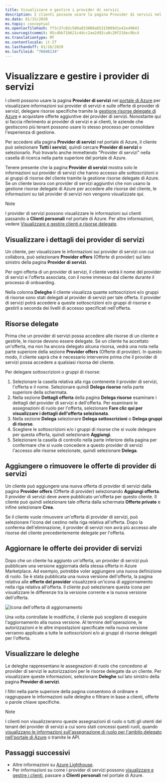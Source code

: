 ```yaml
---
title: Visualizzare e gestire i provider di servizi
description: I clienti possono usare la pagina Provider di servizi nel portale di Azure per visualizzare informazioni sui provider di servizi, sulle offerte di provider di servizi e sulle risorse delegate.
ms.date: 01/15/2020
ms.topic: conceptual
ms.openlocfilehash: ff3c37c02c580a833008a65315009d1e42e49043
ms.sourcegitcommit: 05cdbb71b621c4dcc2ae2d92ca8c20f216ec9bc4
ms.translationtype: MT
ms.contentlocale: it-IT
ms.lasthandoff: 01/16/2020
ms.locfileid: "76046134"
---
```

# <a name="view-and-manage-service-providers"></a>Visualizzare e gestire i provider di servizi

I clienti possono usare la pagina **Provider di servizi** nel [portale di Azure](https://portal.azure.com) per visualizzare informazioni sui provider di servizi e sulle offerte di provider di servizi, delegare risorse specifiche tramite la [gestione risorse delegate di Azure](../concepts/azure-delegated-resource-management.md) e acquistare offerte aggiuntive dei provider di servizi. Nonostante qui si faccia riferimento ai provider di servizi e ai clienti, le aziende che gestiscono più tenant possono usare lo stesso processo per consolidare l'esperienza di gestione.

Per accedere alla pagina **Provider di servizi** nel portale di Azure, il cliente può selezionare **Tutti i servizi**, quindi cercare **Provider di servizi** e selezionarlo. Può trovarlo anche immettendo "Provider di servizi" nella casella di ricerca nella parte superiore del portale di Azure.

Tenere presente che la pagina **Provider di servizi** mostra solo le informazioni sui provider di servizi che hanno accesso alle sottoscrizioni o ai gruppi di risorse del cliente tramite la gestione risorse delegate di Azure. Se un cliente lavora con provider di servizi aggiuntivi che non usano la gestione risorse delegate di Azure per accedere alle risorse del cliente, le informazioni su tali provider di servizi non vengono visualizzate qui.

> [!NOTE]
> I provider di servizi possono visualizzare le informazioni sui clienti passando a **Clienti personali** nel portale di Azure. Per altre informazioni, vedere [Visualizzare e gestire clienti e risorse delegate](view-manage-customers.md).

## <a name="view-service-provider-details"></a>Visualizzare i dettagli dei provider di servizi

Un cliente, per visualizzare le informazioni sui provider di servizi con cui collabora, può selezionare **Provider offers** (Offerte di provider) sul lato sinistro della pagina **Provider di servizi**.

Per ogni offerta di un provider di servizi, il cliente vedrà il nome del provider di servizi e l'offerta associata, con il nome immesso dal cliente durante il processo di onboarding.

Nella colonna **Deleghe** il cliente visualizza quante sottoscrizioni e/o gruppi di risorse sono stati delegati al provider di servizi per tale offerta. Il provider di servizi potrà accedere a queste sottoscrizioni e/o gruppi di risorse e gestirli a seconda dei livelli di accesso specificati nell'offerta.

## <a name="delegate-resources"></a>Risorse delegate

Prima che un provider di servizi possa accedere alle risorse di un cliente e gestirle, le risorse devono essere delegate. Se un cliente ha accettato un'offerta, ma non ha ancora delegato alcuna risorsa, vedrà una nota nella parte superiore della sezione **Provider offers** (Offerte di provider). In questo modo, il cliente saprà che è necessario intervenire prima che il provider di servizi possa accedere a qualsiasi risorsa del cliente.

Per delegare sottoscrizioni o gruppi di risorse:

1. Selezionare la casella relativa alla riga contenente il provider di servizi, l'offerta e il nome. Selezionare quindi **Delega risorse** nella parte superiore della schermata.
1. Nella sezione **Dettagli offerta** della pagina **Delega risorse** esaminare i dettagli del provider di servizi e dell'offerta. Per esaminare le assegnazioni di ruolo per l'offerta, selezionare **Fare clic qui per visualizzare i dettagli dell'offerta selezionata**.
1. Nella sezione **Delega** selezionare **Delega sottoscrizioni** o **Delega gruppi di risorse**.
1. Scegliere le sottoscrizioni e/o i gruppi di risorse che si vuole delegare per questa offerta, quindi selezionare **Aggiungi**.
1. Selezionare la casella di controllo nella parte inferiore della pagina per confermare che si vuole concedere a questo provider di servizi l'accesso alle risorse selezionate, quindi selezionare **Delega**.

## <a name="add-or-remove-service-provider-offers"></a>Aggiungere o rimuovere le offerte di provider di servizi

Un cliente può aggiungere una nuova offerta di provider di servizi dalla pagina **Provider offers** (Offerte di provider) selezionando **Aggiungi offerta**. Il provider di servizi deve avere pubblicato un'offerta per questo cliente. Il cliente può quindi selezionare tale offerta dalla schermata **Offerte private** e infine selezionare **Crea**.

Se il cliente vuole rimuovere un'offerta di provider di servizi, può selezionare l'icona del cestino nella riga relativa all'offerta. Dopo la conferma dell'eliminazione, il provider di servizi non avrà più accesso alle risorse del cliente precedentemente delegate per l'offerta.

## <a name="update-service-provider-offers"></a>Aggiornare le offerte dei provider di servizi

Dopo che un cliente ha aggiunto un'offerta, un provider di servizi può pubblicare una versione aggiornata della stessa offerta in Azure Marketplace. Ad esempio, potrebbe voler aggiungere una nuova definizione di ruolo. Se è stata pubblicata una nuova versione dell'offerta, la pagina relativa alle **offerte del provider** visualizzerà un'icona di aggiornamento nella riga relativa all'offerta. Il cliente può selezionare questa icona per visualizzare le differenze tra la versione corrente e la nuova versione dell'offerta.

 ![Icona dell'offerta di aggiornamento](../media/update-offer.jpg)

Una volta controllate le modifiche, il cliente può scegliere di eseguire l'aggiornamento alla nuova versione. Al termine dell'operazione, le autorizzazioni e le altre impostazioni specificate nella nuova versione verranno applicate a tutte le sottoscrizioni e/o ai gruppi di risorse delegati per l'offerta.

## <a name="view-delegations"></a>Visualizzare le deleghe

Le deleghe rappresentano le assegnazioni di ruolo che concedono al provider di servizi le autorizzazioni per le risorse delegate da un cliente. Per visualizzare queste informazioni, selezionare **Deleghe** sul lato sinistro della pagina **Provider di servizi**.

I filtri nella parte superiore della pagina consentono di ordinare e raggruppare le informazioni sulle deleghe o filtrare in base a clienti, offerte o parole chiave specifiche.

> [!NOTE]
> I clienti non visualizzeranno queste assegnazioni di ruolo o tutti gli utenti del tenant del provider di servizi a cui sono stati concessi questi ruoli, quando [visualizzano le informazioni sull'assegnazione di ruolo per l'ambito delegato nell'portale di Azure](../../role-based-access-control/role-assignments-list-portal.md#list-role-assignments-at-a-scope) o tramite le API.

## <a name="next-steps"></a>Passaggi successivi

- Altre informazioni su [Azure Lighthouse](../overview.md).
- Per informazioni su come i provider di servizi possono [visualizzare e gestire i clienti](view-manage-customers.md), passare a **Clienti personali** nel portale di Azure.